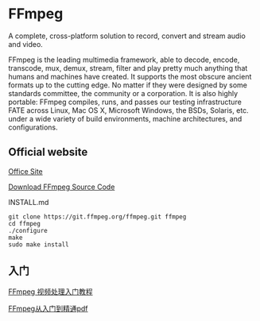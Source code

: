 # FFmpeg

A complete, cross-platform solution to record, convert and stream audio and video.

FFmpeg is the leading multimedia framework, able to decode, encode, transcode, mux, demux, stream, filter and play pretty much anything that humans and machines have created. It supports the most obscure ancient formats up to the cutting edge. No matter if they were designed by some standards committee, the community or a corporation. It is also highly portable: FFmpeg compiles, runs, and passes our testing infrastructure FATE across Linux, Mac OS X, Microsoft Windows, the BSDs, Solaris, etc. under a wide variety of build environments, machine architectures, and configurations.

## Official website

[Office Site](https://www.ffmpeg.org)

[Download FFmpeg Source Code](https://www.ffmpeg.org/download.html#get-sources)

  INSTALL.md
  
    git clone https://git.ffmpeg.org/ffmpeg.git ffmpeg
    cd ffmpeg
    ./configure
    make
    sudo make install


## 入门

[FFmpeg 视频处理入门教程](https://www.ruanyifeng.com/blog/2020/01/ffmpeg.html)

[FFmpeg从入门到精通pdf](https://1lib.us/book/5370278/7fe44b)
